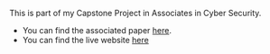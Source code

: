This is part of my Capstone Project in Associates in Cyber Security.
* You can find the associated paper [here](/CyberCapstone.pdf).
* You can find the live website [here](https://anex007.github.io/EnigmaProject/)